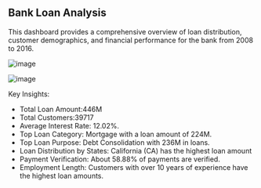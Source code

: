 ## Bank Loan Analysis

This dashboard provides a comprehensive overview of loan distribution, customer demographics, and financial performance for the bank from 2008 to 2016.


![image](https://github.com/user-attachments/assets/58983298-acec-4811-ba1e-7c4b73402402)

![image](https://github.com/user-attachments/assets/b8c05c40-2538-4b3e-93c6-1d22eb97178f)

Key Insights:

* Total Loan Amount:446M
* Total Customers:39717
* Average Interest Rate: 12.02%.
* Top Loan Category: Mortgage with a loan amount of 224M.
* Top Loan Purpose: Debt Consolidation with 236M in loans.
* Loan Distribution by States: California (CA) has the highest loan amount
* Payment Verification: About 58.88% of payments are verified.
* Employment Length: Customers with over 10 years of experience have the highest loan amounts.
